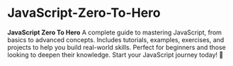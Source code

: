 # JavaScript-Zero-To-Hero
**JavaScript Zero To Hero**   A complete guide to mastering JavaScript, from basics to advanced concepts. Includes tutorials, examples, exercises, and projects to help you build real-world skills. Perfect for beginners and those looking to deepen their knowledge. Start your JavaScript journey today! 🚀
